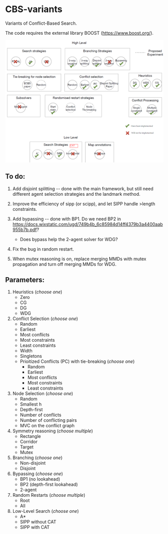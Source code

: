 # CBS-variants
Variants of Conflict-Based Search.
 
 The code requires the external library BOOST (https://www.boost.org/).
 
![overview](./overview.png "overview")
  
 
## To do:

1. Add disjoint splitting -- done with the main framework, but still need different agent selection strategies and the landmark method.

2. Improve the efficiency of sipp (or scipp), and let SIPP handle >length constraints.

3. Add bypassing -- done with BP1. Do we need BP2 in https://docs.wixstatic.com/ugd/749b4b_6c85984d14ff4379b3a4400aab955b7b.pdf?
   * Does bypass help the 2-agent solver for WDG?

4. Fix the bug in random restart.

5. When mutex reasoning is on, replace merging MMDs with mutex propagation and turn off merging MMDs for WDG.


## Parameters:
 1. Heuristics (*choose one*)
    * Zero
    * CG
    * DG
    * WDG
 2. Conflict Selection (*choose one*)
    * Random
    * Earliest
    * Most conflicts
    * Most constraints
    * Least constraints
    * Width
    * Singletons
    * Prioitized Conflicts (PC) with tie-breaking (*choose one*)
      * Random
      * Earliest
      * Most conflicts
      * Most constraints
      * Least constraints
 3. Node Selection (*choose one*)
    * Random
    * Smallest h
    * Depth-first
    * Number of conflicts
    * Number of conflicting pairs
    * MVC on the conflict graph
 4. Symmetry reasoning  (*choose multiple*)
    * Rectangle
    * Corridor
    * Target
    * Mutex
 5. Branching (*choose one*)
    * Non-disjoint
    * Disjoint
 6. Bypassing (*choose one*)
    * BP1 (no lookahead)
    * BP2 (depth-first lookahead)
    * 2-agent
 7. Random Restarts  (*choose multiple*)
    * Root
    * All
 8. Low-Level Search (*choose one*)
    * A*
    * SIPP without CAT
    * SIPP with CAT
